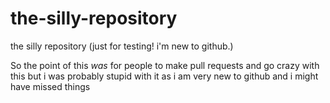 # the-silly-repository
the silly repository (just for testing! i'm new to github.)


So the point of this *was* for people to make pull requests and go crazy with this but i was probably stupid with it as i am very new to github and i might have missed things
